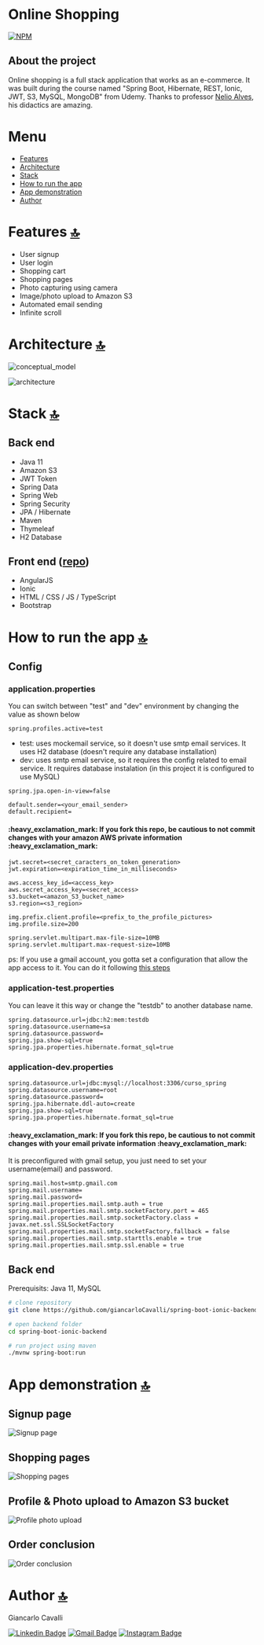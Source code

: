 # Online Shopping
[![NPM](https://img.shields.io/npm/l/react)](https://github.com/giancarloCavalli/spring-boot-ionic-backend/blob/master/LICENSE) 

## About the project
Online shopping is a full stack application that works as an e-commerce. It was built during the course named "Spring Boot, Hibernate, REST, Ionic, JWT, S3, MySQL, MongoDB" from Udemy. Thanks to professor [Nelio Alves](https://github.com/acenelio), his didactics are amazing.

# Menu
- [Features](#features-)
- [Architecture](#architecture-)
- [Stack](#stack-)
- [How to run the app](#how-to-run-the-app-)
- [App demonstration](#app-demonstration-)
- [Author](#author-)

# Features [🔝](#online-shopping)
- User signup
- User login
- Shopping cart
- Shopping pages
- Photo capturing using camera
- Image/photo upload to Amazon S3
- Automated email sending
- Infinite scroll

# Architecture [🔝](#online-shopping)
![conceptual_model](https://github.com/giancarloCavalli/Assets/blob/master/spring-boot-ionic/diagrama.png)

![architecture](https://github.com/giancarloCavalli/Assets/blob/master/spring-boot-ionic/Arquitetura%20em%20camadas.png)

# Stack [🔝](#online-shopping)
## Back end
- Java 11
- Amazon S3
- JWT Token
- Spring Data
- Spring Web
- Spring Security
- JPA / Hibernate
- Maven
- Thymeleaf
- H2 Database
## Front end ([repo](https://github.com/giancarloCavalli/spring-boot-ionic-frontend))
- AngularJS
- Ionic
- HTML / CSS / JS / TypeScript
- Bootstrap

# How to run the app [🔝](#online-shopping)

## Config
<h3>application.properties</h3>
You can switch between "test" and "dev" environment by changing the value as shown below <br>

`spring.profiles.active=test` <br>
- test: uses mockemail service, so it doesn't use smtp email services. It uses H2 database (doesn't require any database installation) <br>
- dev: uses smtp email service, so it requires the config related to email service. It requires database instalation (in this project it is configured to use MySQL)

```
spring.jpa.open-in-view=false

default.sender=<your_email_sender>
default.recipient=
```

<h4>:heavy_exclamation_mark: If you fork this repo, be cautious to not commit changes with your amazon AWS private information :heavy_exclamation_mark:</h4>

```
jwt.secret=<secret_caracters_on_token_generation>
jwt.expiration=<expiration_time_in_milliseconds>

aws.access_key_id=<access_key>
aws.secret_access_key=<secret_access>
s3.bucket=<amazon_S3_bucket_name>
s3.region=<s3_region>

img.prefix.client.profile=<prefix_to_the_profile_pictures>
img.profile.size=200

spring.servlet.multipart.max-file-size=10MB
spring.servlet.multipart.max-request-size=10MB
```

ps: If you use a gmail account, you gotta set a configuration that allow the app access to it. You can do it following [this steps](https://hotter.io/docs/email-accounts/secure-app-gmail/)

<h3>application-test.properties</h3>
You can leave it this way or change the "testdb" to another database name.

```
spring.datasource.url=jdbc:h2:mem:testdb
spring.datasource.username=sa
spring.datasource.password=
spring.jpa.show-sql=true
spring.jpa.properties.hibernate.format_sql=true
```

<h3>application-dev.properties</h3>

```
spring.datasource.url=jdbc:mysql://localhost:3306/curso_spring
spring.datasource.username=root
spring.datasource.password=
spring.jpa.hibernate.ddl-auto=create
spring.jpa.show-sql=true
spring.jpa.properties.hibernate.format_sql=true
```

<h4>:heavy_exclamation_mark: If you fork this repo, be cautious to not commit changes with your email private information :heavy_exclamation_mark:</h4>
It is preconfigured with gmail setup, you just need to set your username(email) and password.

```
spring.mail.host=smtp.gmail.com
spring.mail.username=
spring.mail.password=
spring.mail.properties.mail.smtp.auth = true
spring.mail.properties.mail.smtp.socketFactory.port = 465
spring.mail.properties.mail.smtp.socketFactory.class = javax.net.ssl.SSLSocketFactory
spring.mail.properties.mail.smtp.socketFactory.fallback = false
spring.mail.properties.mail.smtp.starttls.enable = true
spring.mail.properties.mail.smtp.ssl.enable = true
```

## Back end
Prerequisits: Java 11, MySQL

```bash
# clone repository
git clone https://github.com/giancarloCavalli/spring-boot-ionic-backend

# open backend folder
cd spring-boot-ionic-backend

# run project using maven
./mvnw spring-boot:run
```

# App demonstration [🔝](#online-shopping)
## Signup page
![Signup page](https://github.com/giancarloCavalli/Assets/blob/master/spring-boot-ionic/SignupPage.gif)
## Shopping pages
![Shopping pages](https://github.com/giancarloCavalli/Assets/blob/master/spring-boot-ionic/Shopping%20e%20CartPage.gif)
## Profile & Photo upload to Amazon S3 bucket
![Profile photo upload](https://github.com/giancarloCavalli/Assets/blob/master/spring-boot-ionic/Profile-%20Photo%20upload.gif)
## Order conclusion
![Order conclusion](https://github.com/giancarloCavalli/Assets/blob/master/spring-boot-ionic/Order%20conclusion.gif)

# Author [🔝](#online-shopping)

Giancarlo Cavalli

[![Linkedin Badge](https://img.shields.io/badge/-LinkedIn-blue?style=for-the-badge&logo=Linkedin&logoColor=white&link=https://www.linkedin.com/in/ntfm/)](https://www.linkedin.com/in/giancarlo-cavalli-933385175/)
[![Gmail Badge](https://img.shields.io/badge/-Gmail-c14438?style=for-the-badge&logo=Gmail&logoColor=white&link=mailto:gc.giancarloo@gmail.com)](mailto:gc.giancarloo@gmail.com)
[![Instagram Badge](https://img.shields.io/badge/Instagram-E4405F?style=for-the-badge&logo=instagram&logoColor=white)](https://www.instagram.com/giancarloc_/)


